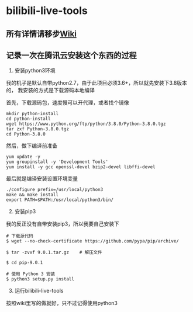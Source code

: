 # bilibili-live-tools

## 所有详情请移步[Wiki](https://github.com/Dawnnnnnn/bilibili-live-tools/wiki)

## 记录一次在腾讯云安装这个东西的过程

1. 安装python3环境

我的机子是默认自带python2.7，由于此项目必须3.6+，所以就先安装下3.8版本的， 我安装的方式是下载源码本地编译



首先，下载源码包，速度慢可以开代理，或者找个镜像
```shell
mkdir python-install
cd python-install
wget https://www.python.org/ftp/python/3.8.0/Python-3.8.0.tgz
tar zxf Python-3.8.0.tgz
cd Python-3.8.0
```

然后，做下编译前准备
```shell
yum update -y
yum groupinstall -y 'Development Tools'
yum install -y gcc openssl-devel bzip2-devel libffi-devel
```

最后就是编译安装设置环境变量
```shell
./configure prefix=/usr/local/python3
make && make install
export PATH=$PATH:/usr/local/python3/bin/
```

2. 安装pip3

我的反正没有自带安装pip3，所以我要自己安装下
```shell
# 下载源代码
$ wget --no-check-certificate https://github.com/pypa/pip/archive/

$ tar -zvxf 9.0.1.tar.gz    # 解压文件

$ cd pip-9.0.1

# 使用 Python 3 安装
$ python3 setup.py install
```

3. 运行bilibili-live-tools

按照wiki里写的做就好，只不过记得使用python3
